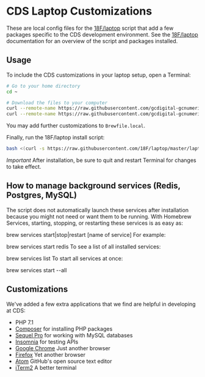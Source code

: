 # CDS Laptop Customizations

These are local config files for the [18F/laptop](https://github.com/18F/laptop) 
script that add a few packages specific to the CDS development environment. See the [18F/laptop](https://github.com/18F/laptop) documentation for an overview of the script and packages installed.

## Usage

To include the CDS customizations in your laptop setup, open a Terminal:

```bash
# Go to your home directory
cd ~

# Download the files to your computer
curl --remote-name https://raw.githubusercontent.com/gcdigital-gcnumerique/laptop/master/.laptop.local
curl --remote-name https://raw.githubusercontent.com/gcdigital-gcnumerique/laptop/master/Brewfile.local
```

You may add further customizations to `Brewfile.local`.

Finally, run the 18F/laptop install script:

```bash
bash <(curl -s https://raw.githubusercontent.com/18F/laptop/master/laptop)
```

*Important* After installation, be sure to quit and restart Terminal for changes to take effect.

## How to manage background services (Redis, Postgres, MySQL)

The script does not automatically launch these services after installation because you might not need or want them to be running. With Homebrew Services, starting, stopping, or restarting these services is as easy as:

brew services start|stop|restart [name of service]
For example:

brew services start redis
To see a list of all installed services:

brew services list
To start all services at once:

brew services start --all

## Customizations

We've added a few extra applications that we find are helpful in developing at CDS:
- PHP 7.1
- [Composer](https://getcomposer.org) for installing PHP packages
- [Sequel Pro](https://www.sequelpro.com/) for working with MySQL databases
- [Insomnia](https://insomnia.rest/) for testing APIs
- [Google Chrome](https://www.google.com/chrome/index.html) Just another browser
- [Firefox](https://www.mozilla.org/en-US/firefox/new/) Yet another browser 
- [Atom](https://atom.io/) GitHub's open source text editor
- [iTerm2](http://iterm2.com/) A better terminal
